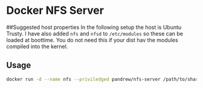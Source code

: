 Docker NFS Server
================

##Suggested host properties
In the following setup the host is Ubuntu Trusty. I have also added `nfs` and `nfsd` to `/etc/modules` so these can be loaded at boottime. You do not need this if your dist hav the modules compiled into the kernel.

Usage
----
```bash
docker run -d --name nfs --priviledged pandrew/nfs-server /path/to/share /path/to/share2 /path/to/shareN
```
